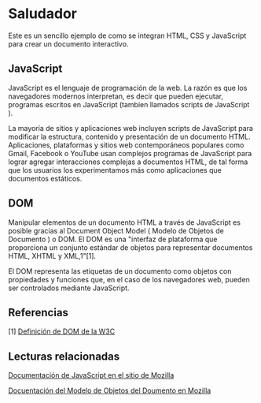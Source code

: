 # Saludador

Este es un sencillo ejemplo de como se integran HTML, CSS y JavaScript para crear un documento interactivo.


## JavaScript

JavaScript es el lenguaje de programación de la web.  La razón es que los navegadores modernos interpretan, es decir que pueden ejecutar, programas escritos en JavaScript (tambien llamados scripts de JavaScript ).

La mayoría de sitios y aplicaciones web incluyen scripts de JavaScript para modificar la estructura, contenido y presentación de un documento HTML.  Aplicaciones, plataformas y sitios web contemporáneos populares como Gmail, Facebook o YouTube usan complejos programas de JavaScript para lograr agregar interacciones complejas a documentos HTML, de tal forma que los usuarios los experimentamos más como aplicaciones que documentos estáticos.


## DOM

Manipular elementos de un documento HTML a través de JavaScript es posible gracias al Document Object Model ( Modelo de Objetos de Documento ) o DOM. El DOM es una "interfaz de plataforma que proporciona un conjunto estándar de objetos para representar documentos HTML, XHTML y XML,1​"[1].

El DOM representa las etiquetas de un documento como objetos con propiedades y funciones que, en el caso de los navegadores web, pueden ser controlados mediante JavaScript.

## Referencias

[1] [Definición de DOM de la W3C](https://www.w3.org/DOM/#what)

## Lecturas relacionadas

[Documentación de JavaScript en el sitio de Mozilla](https://developer.mozilla.org/es/docs/Web/JavaScript/Referencia)

[Docuentación del Modelo de Objetos del Doumento en Mozilla](https://developer.mozilla.org/es/docs/DOM)

